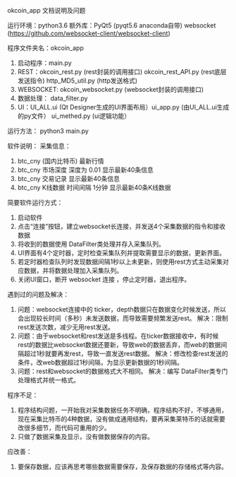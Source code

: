 okcoin_app 文档说明及问题

运行环境：python3.6
额外库：PyQt5 (pyqt5.6 anaconda自带)   websocket (https://github.com/websocket-client/websocket-client)

程序文件夹名：okcoin_app
1. 启动程序：main.py
2. REST：okcoin_rest.py (rest封装的调用接口) okcoin_rest_API.py (rest底层发送指令) http_MD5_util.py (http发送格式)
3. WEBSOCKET: okcoin_websocket.py (websocket封装的调用接口)
4. 数据处理： data_filter.py
5. UI：UI_ALL.ui (Qt Designer生成的UI界面布局）ui_app.py (由UI_ALL.ui生成的py文件） ui_methed.py (ui逻辑功能）

运行方法： python3 main.py

软件说明：
采集信息：
1. btc_cny (国内比特币) 最新行情
2. btc_cny 市场深度 深度为 0.01 显示最新40条信息
3. btc_cny 交易记录 显示最新40条信息
4. btc_cny K线数据 时间间隔 1分钟 显示最新40条K线数据

简要软件运行方式：
1. 启动软件
2. 点击“连接”按钮，建立websocket长连接，并发送4个采集数据的指令和接收数据
3. 将收到的数据使用 DataFilter类处理并存入采集队列。
4. UI界面有4个定时器，定时检查采集队列并提取需要显示的数据，更新界面。
5. 若定时器检查队列时发现数据间隔1秒以上未更新，则使用rest方式主动采集对应数据，并将数据处理加入采集队列。
6. 关闭UI窗口，断开 websocket 连接 ，停止定时器，退出程序。

遇到过的问题及解决：
1. 问题：websocket连接中的 ticker，depth数据只在数据变化时候发送，所以会出现较长时间（多秒）未发送数据，而导致需要频繁发送rest。
	解决：限制rest发送次数，减少无用rest发送。
2. 问题：由于websocket和rest发送是多线程。在ticker数据接收中，有时候rest的数据比websocket数据还要新，导致web的数据丢弃，而web的数据间隔超过1秒就要再发rest，导致一直发送rest数据。
	解决：修改检查rest发送的条件，改web数据超过1秒间隔，为显示更新数据的1秒间隔。
3. 问题：rest和websocket的数据格式大不相同。
	解决：编写 DataFilter类专门处理格式并统一格式。

程序不足：
1. 程序结构问题，一开始我对采集数据任务不明确，程序结构不好，不够通用，现在采集比特币的4种数据，没有做成通用结构，要再采集莱特币的话就需要改很多细节，而代码可重用的少。
2. 只做了数据采集及显示，没有做数据保存的内容。

应改善：
1. 要保存数据，应该再思考哪些数据需要保存，及保存数据的存储格式等内容。


